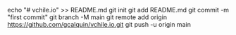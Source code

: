 echo "# vchile.io" >> README.md
git init
git add README.md
git commit -m "first commit"
git branch -M main
git remote add origin https://github.com/gcalquin/vchile.io.git
git push -u origin main